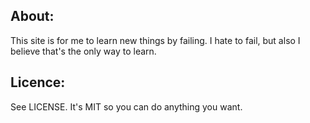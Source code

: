 ## About:

This site is for me to learn new things by failing.
I hate to fail, but also I believe that's the only way to learn.

## Licence:

See LICENSE. It's MIT so you can do anything you want.
